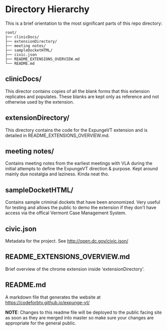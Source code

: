 
# Directory Hierarchy

This is a brief orientation to the most significant parts of this repo directory:

```
root/
├── clinicDocs/
├── extensionDirectory/
├── meeting notes/
├── sampleDocketHTML/
├── civic.json
├── README_EXTENSIONS_OVERVIEW.md
└── README.md
```

## clinicDocs/
This director contains copies of all the blank forms that this extension replicates and populates. These blanks are kept only as reference and not otherwise used by the extension.

## extensionDirectory/
This directory contains the code for the ExpungeVT extension and is detailed in README_EXTENSIONS_OVERVIEW.md.

## meeting notes/
Contains meeting notes from the earliest meetings with VLA during the initial attempts to define the ExpungeVT direction & purpose. Kept around mainly due nostalgia and laziness. Kinda neat tho.

## sampleDocketHTML/
Contains sample criminal dockets that have been anonomized. Very useful for testing and allows the public to demo the extension if they don't have access via the offical Vermont Case Management System.

## civic.json
Metadata for the project. See http://open.dc.gov/civic.json/

## README_EXTENSIONS_OVERVIEW.md
Brief overview of the chrome extension inside 'extensionDirectory'.

## README.md
A markdown file that generates the website at https://codeforbtv.github.io/expunge-vt/

**NOTE**: Changes to this readme file will be deployed to the public facing site as soon as they are merged into master so make sure your changes are appropriate for the general public.